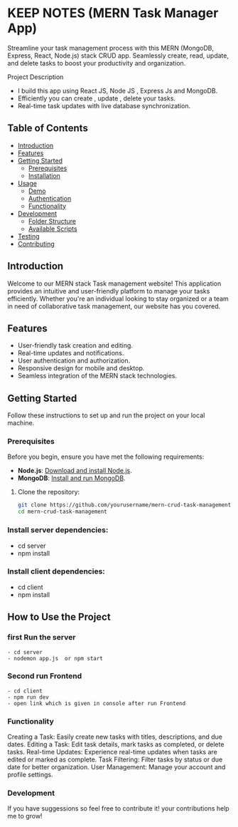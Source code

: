 # KEEP NOTES (MERN Task Manager App)
Streamline your task management process with this MERN (MongoDB, Express, React, Node.js) stack CRUD app. Seamlessly create, read, update, and delete tasks to boost your productivity and organization.

Project Description
- I build this app using React JS, Node JS , Express Js and MongoDB.
- Efficiently you can create , update , delete your tasks.
- Real-time task updates with live database synchronization. 

## Table of Contents

- [Introduction](#introduction)
- [Features](#features)
- [Getting Started](#getting-started)
  - [Prerequisites](#prerequisites)
  - [Installation](#installation)
- [Usage](#usage)
  - [Demo](#demo)
  - [Authentication](#authentication)
  - [Functionality](#functionality)
- [Development](#development)
  - [Folder Structure](#folder-structure)
  - [Available Scripts](#available-scripts)
- [Testing](#testing)
- [Contributing](#contributing)

## Introduction

Welcome to our MERN stack Task management website! This application provides an intuitive and user-friendly platform to manage your tasks efficiently. Whether you're an individual looking to stay organized or a team in need of collaborative task management, our website has you covered.

## Features

- User-friendly task creation and editing.
- Real-time updates and notifications.
- User authentication and authorization.
- Responsive design for mobile and desktop.
- Seamless integration of the MERN stack technologies.

## Getting Started

Follow these instructions to set up and run the project on your local machine.
    
### Prerequisites

Before you begin, ensure you have met the following requirements:

- **Node.js**: [Download and install Node.js](https://nodejs.org/).
- **MongoDB**: [Install and run MongoDB](https://docs.mongodb.com/manual/installation/).

1. Clone the repository:

   ```bash
   git clone https://github.com/yourusername/mern-crud-task-management.git
   cd mern-crud-task-management


### Install server dependencies:
- cd server
- npm install

### Install client dependencies:
- cd client
- npm install

##  How to Use the Project
   ### first Run the server
    - cd server
    - nodemon app.js  or npm start 
   ### Second run Frontend
    - cd client
    - npm run dev
    - open link which is given in console after run Frontend

### Functionality
  Creating a Task: Easily create new tasks with titles, descriptions, and due dates.
  Editing a Task: Edit task details, mark tasks as completed, or delete tasks.
  Real-time Updates: Experience real-time updates when tasks are edited or marked as complete.
  Task Filtering: Filter tasks by status or due date for better organization.
  User Management: Manage your account and profile settings.

### Development
  If you have suggessions so feel free to contribute it!
  your contributions help me to grow!
